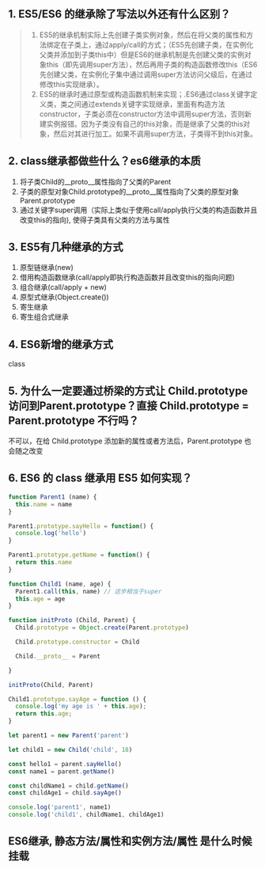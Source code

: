 ## 1. ES5/ES6 的继承除了写法以外还有什么区别？

> 1. ES5的继承机制实际上先创建子类实例对象，然后在将父类的属性和方法绑定在子类上，通过apply/call的方式；（ES5先创建子类，在实例化父类并添加到子类this中）但是ES6的继承机制是先创建父类的实例对象this（即先调用super方法），然后再用子类的构造函数修改this（ES6先创建父类，在实例化子集中通过调用super方法访问父级后，在通过修改this实现继承）。
> 2. ES5的继承时通过原型或构造函数机制来实现；.ES6通过class关键字定义类，类之间通过extends关键字实现继承，里面有构造方法constructor，子类必须在constructor方法中调用super方法，否则新建实例报错。因为子类没有自己的this对象，而是继承了父类的this对象，然后对其进行加工。如果不调用super方法，子类得不到this对象。

## 2. class继承都做些什么？es6继承的本质

1. 将子类Child的__proto__属性指向了父类的Parent
2. 子类的原型对象Child.prototype的__proto__属性指向了父类的原型对象Parent.prototype
3. 通过关键字super调用（实际上类似于使用call/apply执行父类的构造函数并且改变this的指向), 使得子类具有父类的方法与属性

## 3. ES5有几种继承的方式

1. 原型链继承(new)
2. 借用构造函数继承(call/apply即执行构造函数并且改变this的指向问题)
3. 组合继承(call/apply + new)
4. 原型式继承(Object.create())
5. 寄生继承
6. 寄生组合式继承

## 4. ES6新增的继承方式

class

## 5. 为什么⼀定要通过桥梁的⽅式让 Child.prototype 访问到Parent.prototype？直接 Child.prototype = Parent.prototype 不⾏吗？

不可以，在给 Child.prototype 添加新的属性或者⽅法后，Parent.prototype 也会随之改变

## 6. ES6 的 class 继承用 ES5 如何实现？

```js
function Parent1 (name) {
  this.name = name
}

Parent1.prototype.sayHello = function() {
  console.log('hello')
}

Parent1.prototype.getName = function() {
  return this.name
}

function Child1 (name, age) {
  Parent1.call(this, name) // 这步相当于super
  this.age = age
}

function initProto (Child, Parent) {
  Child.prototype = Object.create(Parent.prototype)

  Child.prototype.constructor = Child

  Child.__proto__ = Parent

}

initProto(Child, Parent)

Child1.prototype.sayAge = function () {
  console.log('my age is ' + this.age);
  return this.age;
}

let parent1 = new Parent('parent')

let child1 = new Child('child', 18)

const hello1 = parent.sayHello()
const name1 = parent.getName()

const childName1 = child.getName()
const childAge1 = child.sayAge()

console.log('parent1', name1)
console.log('child1', childName1, childAge1)
```

## ES6继承, 静态方法/属性和实例方法/属性 是什么时候挂载

